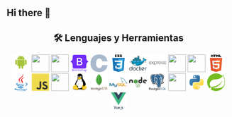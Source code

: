 ## Hi there 👋
<h2 align="center">🛠 Lenguajes y Herramientas</h2>
<p align="center">
  <img src="https://raw.githubusercontent.com/devicons/devicon/master/icons/android/android-original-wordmark.svg" width="40" height="40"/>
  <img src="https://angular.io/assets/images/logos/angular/angular.svg" width="40" height="40"/>
  <img src="https://www.vectorlogo.zone/logos/gnu_bash/gnu_bash-icon.svg" width="40" height="40"/>
  <img src="https://raw.githubusercontent.com/devicons/devicon/master/icons/bootstrap/bootstrap-plain-wordmark.svg" width="40" height="40"/>
  <img src="https://raw.githubusercontent.com/devicons/devicon/master/icons/c/c-original.svg" width="40" height="40"/>
  <img src="https://raw.githubusercontent.com/devicons/devicon/master/icons/css3/css3-original-wordmark.svg" width="40" height="40"/>
  <img src="https://raw.githubusercontent.com/devicons/devicon/master/icons/docker/docker-original-wordmark.svg" width="40" height="40"/>
  <img src="https://raw.githubusercontent.com/devicons/devicon/master/icons/express/express-original-wordmark.svg" width="40" height="40"/>
  <img src="https://www.vectorlogo.zone/logos/figma/figma-icon.svg" width="40" height="40"/>
  <img src="https://www.vectorlogo.zone/logos/git-scm/git-scm-icon.svg" width="40" height="40"/>
  <img src="https://raw.githubusercontent.com/devicons/devicon/master/icons/html5/html5-original-wordmark.svg" width="40" height="40"/>
  <img src="https://raw.githubusercontent.com/devicons/devicon/master/icons/java/java-original.svg" width="40" height="40"/>
  <img src="https://raw.githubusercontent.com/devicons/devicon/master/icons/javascript/javascript-original.svg" width="40" height="40"/>
  <img src="https://www.vectorlogo.zone/logos/kotlinlang/kotlinlang-icon.svg" width="40" height="40"/>
  <img src="https://raw.githubusercontent.com/devicons/devicon/master/icons/linux/linux-original.svg" width="40" height="40"/>
  <img src="https://raw.githubusercontent.com/devicons/devicon/master/icons/mongodb/mongodb-original-wordmark.svg" width="40" height="40"/>
  <img src="https://raw.githubusercontent.com/devicons/devicon/master/icons/mysql/mysql-original-wordmark.svg" width="40" height="40"/>
  <img src="https://raw.githubusercontent.com/devicons/devicon/master/icons/nodejs/nodejs-original-wordmark.svg" width="40" height="40"/>
  <img src="https://raw.githubusercontent.com/devicons/devicon/master/icons/postgresql/postgresql-original-wordmark.svg" width="40" height="40"/>
  <img src="https://www.vectorlogo.zone/logos/getpostman/getpostman-icon.svg" width="40" height="40"/>
  <img src="https://raw.githubusercontent.com/devicons/devicon/master/icons/python/python-original.svg" width="40" height="40"/>
  <img src="https://raw.githubusercontent.com/devicons/devicon/master/icons/spring/spring-original.svg" width="40" height="40"/>
  <img src="https://raw.githubusercontent.com/devicons/devicon/master/icons/vuejs/vuejs-original-wordmark.svg" width="40" height="40"/>
</p>
